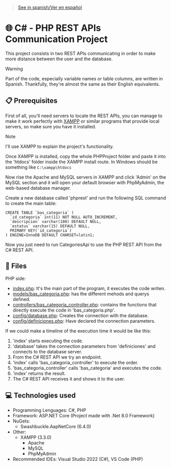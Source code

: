 > [See in spanish/Ver en español](https://github.com/LuisMiSanVe/CSharpPHP_API/tree/spanish)
# 🌐 C# - PHP REST APIs Communication Project
This project consists in two REST APIs communicating in order to make more distance between the user and the database.
> [!WARNING]
> Part of the code, especially variable names or table columns, are written in Spanish. Thankfully, they're almost the same as their English equivalents.

## 📋 Prerequisites
First of all, you'll need servers to locate the REST APIs, you can manage to make it work perfectly with [XAMPP](https://www.apachefriends.org/es/index.html) or similar programs that provide local servers, so make sure you have it installed.
> [!NOTE]
> I'll use XAMPP to explain the project's functionality.

Once XAMPP is installed, copy the whole PHPProject folder and paste it into the 'htdocs' folder inside the XAMPP install route.
In Windows should be something like `C:\xampp\htdocs`

Now rise the Apache and MySQL servers in XAMPP and click 'Admin' on the MySQL section and it will open your default browser with PhpMyAdmin, the web-based database manager.

Create a new database called 'phprest' and run the following SQL command to create the main table:
```
CREATE TABLE `bas_categoria` (
  `id_categoria` int(11) NOT NULL AUTO_INCREMENT,
  `descripcion` varchar(100) DEFAULT NULL,
  `estatus` varchar(15) DEFAULT NULL,
  PRIMARY KEY(`id_categoria`)
) ENGINE=InnoDB DEFAULT CHARSET=latin1;
```

Now you just need to run CategoriesApi to use the PHP REST API from the C# REST API.
## 📂 Files
PHP side:
- [index.php](https://github.com/LuisMiSanVe/CSharpPHP_API/blob/main/PHPProject/index.php): It's the main part of the program, it executes the code writen.
- [models/bas_categoria.php](https://github.com/LuisMiSanVe/CSharpPHP_API/blob/main/PHPProject/models/bas_categoria.php): has the different mehods and querys defined.
- [controllers/bas_categoria_controller.php](https://github.com/LuisMiSanVe/CSharpPHP_API/blob/main/PHPProject/controllers/bas_categoria_controller.php): contains the functions that directly execute the code in 'bas_categoria.php'.
- [config/database.php](https://github.com/LuisMiSanVe/CSharpPHP_API/blob/main/PHPProject/config/database.php): Creates the connection with the database.
- [config/definiciones.php](https://github.com/LuisMiSanVe/CSharpPHP_API/blob/main/PHPProject/config/definiciones.php): Have declared the connection parameters.

If we could make a timeline of the execution time it would be like this:
1. 'index' starts executing the code.
2. 'database' takes the connection parameters from 'definiciones' and connects to the database server.
3. From the C# REST API we try an endpoint.
4. 'index' calls 'bas_categoria_controller' to execute the order.
5. 'bas_categoria_controller' calls 'bas_categoria' and executes the code.
6. 'index' returns the result.
7. The C# REST API receives it and shows it to the user.
## 💻 Technologies used
- Programming Lenguages: C#, PHP
- Framework: ASP.NET Core (Project made with .Net 8.0 Framework)
- NuGets:
  - Swashbuckle.AapNetCore (6.4.0)
- Other:
  - XAMPP (3.3.0)
    - Apache
    - MySQL 
    - PhpMyAdmin
- Recommended IDEs: Visual Studio 2022 (C#), VS Code (PHP)
